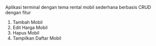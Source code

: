 Aplikasi terminal dengan tema rental mobil sederhana berbasis CRUD dengan fitur
1. Tambah Mobil
2. Edit Harga Mobil
3. Hapus Mobil
4. Tampilkan Daftar Mobil
